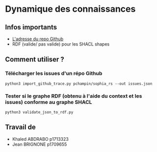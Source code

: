 # Dynamique des connaissances

## Infos importants
- [L'adresse du repo Github](https://github.com/pchampin/sophia_rs)
- RDF (valide/ pas valide) pour les SHACL shapes 

## Comment utiliser ?
### Télécharger les issues d'un répo Github
`python3 import_github_trace.py pchampin/sophia_rs --out issues.json`

### Tester si le graphe RDF (obtenu à l'aide du context et les issues) conforme au graphe SHACL 
`python3 validate_json_to_rdf.py`

## Travail de 
- Khaled ABDRABO p1713323 
- Jean BRIGNONE p1709655
